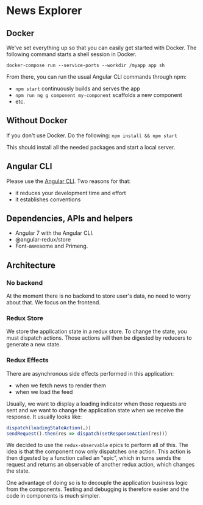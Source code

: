 # News Explorer

## Docker

We've set everything up so that you can easily get started with Docker. The following command starts a shell session in Docker.

`docker-compose run --service-ports --workdir /myapp app sh`

From there, you can run the usual Angular CLI commands through npm:

* `npm start` continuously builds and serves the app
* `npm run ng g component my-component` scaffolds a new component
* etc.

## Without Docker

If you don't use Docker. Do the following: `npm install && npm start`

This should install all the needed packages and start a local server.

## Angular CLI

Please use the [Angular CLI](https://cli.angular.io/). Two reasons for that:

* it reduces your development time and effort
* it establishes conventions

## Dependencies, APIs and helpers

* Angular 7 with the Angular CLI.
* @angular-redux/store
* Font-awesome and Primeng.

## Architecture

### No backend

At the moment there is no backend to store user's data, no need to worry about that. We focus on the frontend.

### Redux Store

We store the application state in a redux store. To change the state, you must dispatch actions. Those actions will then be digested by reducers to generate a new state.

### Redux Effects

There are asynchronous side effects performed in this application:

* when we fetch news to render them
* when we load the feed

Usually, we want to display a loading indicator when those requests are sent and we want to change the application state when we receive the response. It usually looks like:

```js
dispatch(loadingStateAction(…))
sendRequest().then(res => dispatch(setResponseAction(res)))
```

We decided to use the `redux-observable` epics to perform all of this. The idea is that the component now only dispatches one action. This action is then digested by a function called an "epic", which in turns sends the request and returns an observable of another redux action, which changes the state.

One advantage of doing so is to decouple the application business logic from the components. Testing and debugging is therefore easier and the code in components is much simpler.
